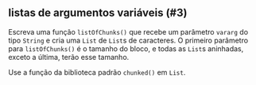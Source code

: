 ## listas de argumentos variáveis (#3)

Escreva uma função `listOfChunks()` que recebe um parâmetro `vararg` do tipo `String` e cria uma `List` de `List`s de caracteres. O primeiro parâmetro para `listOfChunks()` é o tamanho do bloco, e todas as `List`s aninhadas, exceto a última, terão esse tamanho.

<div class="hint">

Use a função da biblioteca padrão `chunked()` em `List`.

</div>